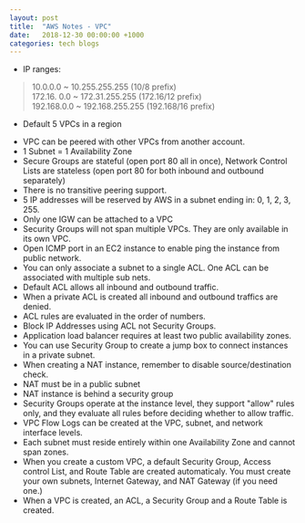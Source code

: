 ```yaml
---
layout: post
title:  "AWS Notes - VPC"
date:   2018-12-30 00:00:00 +1000
categories: tech blogs
---
```


* IP ranges:
> 10.0.0.0 ~ 10.255.255.255 (10/8 prefix)  
> 172.16. 0.0 ~ 172.31.255.255 (172.16/12 prefix)  
> 192.168.0.0 ~ 192.168.255.255 (192.168/16 prefix)  
* Default 5 VPCs in a region
<!--more-->
* VPC can be peered with other VPCs from another account.
* 1 Subnet = 1 Availability Zone
* Secure Groups are stateful (open port 80 all in once), Network Control Lists are stateless (open port 80 for both inbound and outbound separately)
* There is no transitive peering support.
* 5 IP addresses will be reserved by AWS in a subnet ending in: 0, 1, 2, 3, 255.
* Only one IGW can be attached to a VPC
* Security Groups will not span multiple VPCs. They are only available in its own VPC.
* Open ICMP port in an EC2 instance to enable ping the instance from public network.
* You can only associate a subnet to a single ACL. One ACL can be associated with multiple sub nets.
* Default ACL allows all inbound and outbound traffic.
* When a private ACL is created all inbound and outbound traffics are denied.
* ACL rules are evaluated in the order of numbers.
* Block IP Addresses using ACL not Security Groups.
* Application load balancer requires at least two public availability zones.
* You can use Security Group to create a jump box to connect instances in a private subnet.
* When creating a NAT instance, remember to disable source/destination check.
* NAT must be in a public subnet
* NAT instance is behind a security group
* Security Groups operate at the instance level, they support "allow" rules only, and they evaluate all rules before deciding whether to allow traffic.
* VPC Flow Logs can be created at the VPC, subnet, and network interface levels.
* Each subnet must reside entirely within one Availability Zone and cannot span zones.
* When you create a custom VPC, a default Security Group, Access control List, and Route Table are created automaticaly. You must create your own subnets, Internet Gateway, and NAT Gateway (if you need one.)
* When a VPC is created, an ACL, a Security Group and a Route Table is created.